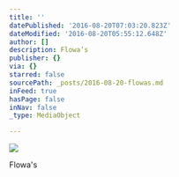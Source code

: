 ```yaml
---
title: ''
datePublished: '2016-08-20T07:03:20.823Z'
dateModified: '2016-08-20T05:55:12.648Z'
author: []
description: Flowa’s
publisher: {}
via: {}
starred: false
sourcePath: _posts/2016-08-20-flowas.md
inFeed: true
hasPage: false
inNav: false
_type: MediaObject

---
```

![](https://the-grid-user-content.s3-us-west-2.amazonaws.com/94fe4256-2d05-40a1-9c80-4b4a85abafc7.jpg)

Flowa's